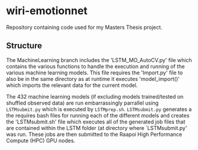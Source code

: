 # wiri-emotionnet
Repository containing code used for my Masters Thesis project.

## Structure

The MachineLearning branch includes the 'LSTM_MO_AutoCV.py' file which contains the various functions to handle the execution and running of the various machine learning models. This file requires the 'Import.py' file to also be in the same directory as at runtime it executes 'model_import()' which imports the relevant data for the current model.

The 432 machine learning models (if excluding models trained/tested on shuffled observed data) are run embarrassingly parrallel using `LSTMsubmit.py` which is executed by `LSTMprep.sh`. `LSTMsubmit.py` generates a the requires bash files for running each of the different models and creates the 'LSTMsubmit.sh' file which executes all of the generated job files that are contained within the LSTM folder (at directory where `LSTMsubmit.py' was run. These jobs are then submitted to the Raapoi High Performance Compute (HPC) GPU nodes. 
